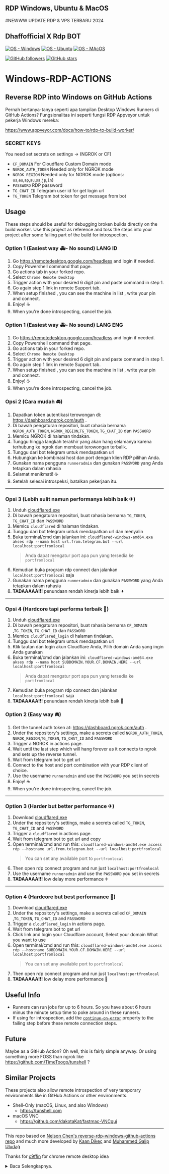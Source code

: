 ## RDP Windows, Ubuntu & MacOS
 #NEWWW UPDATE RDP & VPS TERBARU 2024
## Dhaffofficial X Rdp BOT

[![OS - Windows](https://img.shields.io/badge/Windows-0078D6?style=for-the-badge&logo=windows&logoColor=white)](https://www.microsoft.com/en-us/windows-server)
[![OS - Ubuntu](https://img.shields.io/badge/Ubuntu-E95420?style=for-the-badge&logo=ubuntu&logoColor=white)](https://ubuntu.com/)
[![OS - MAcOS](https://img.shields.io/badge/MacOs-000000?style=for-the-badge&logo=Apple&logoColor=)](https://www.apple.com/macos/server/)

[![GitHub followers](https://img.shields.io/github/followers/tahaluindo.svg?style=social&label=Follow&maxAge=2592000)](https://github.com/dnazcode)
[![GitHub stars](https://img.shields.io/github/stars/tahaluindo/Sofware-Tools.svg?style=social&label=Star)](https://github.com/dnazcode/DHAFF-RDP)

# Windows-RDP-ACTIONS


## Reverse RDP into Windows on GitHub Actions

Pernah bertanya-tanya seperti apa tampilan Desktop Windows Runners di GitHub Actions? Fungsionalitas ini seperti fungsi RDP Appveyor untuk pekerja Windows mereka:

https://www.appveyor.com/docs/how-to/rdp-to-build-worker/

### SECRET KEYS

You need set secrets on settings → (NGROK or CF)

* `CF_DOMAIN`  For Cloudflare Custom Domain mode
* `NGROK_AUTH_TOKEN`  Needed only for NGROK mode
* `NGROK_REGION`  Needed only for NGROK mode (options: `us`,`eu`,`ap`,`au`,`sa`,`jp`,`in`)
* `PASSWORD`  RDP password
* `TG_CHAT_ID`  Telegram user id for get login url
* `TG_TOKEN`  Telegram bot token for get message from bot

## Usage

These steps should be useful for debugging broken builds directly on the build worker. Use this project as reference and toss the steps into your project after some failing part of the build for introspection.

### Option 1 (Easiest way 🚑- No sound) LANG ID

1) Go https://remotedesktop.google.com/headless and login if needed.
2) Copy Powershell command that page.
3) Go actions tab in your forked repo.
4) Select `Chrome Remote Desktop`
5) Trigger action with your desired 6 digit pin and paste command in step 1.
6) Go again step 1 link in remote Support tab.
7) When setup finished , you can see the machine in list , write your pin and connect.
8) Enjoy! ☕
9) When you're done introspecting, cancel the job.

### Option 1 (Easiest way 🚑- No sound) LANG ENG

1) Go https://remotedesktop.google.com/headless and login if needed.
2) Copy Powershell command that page.
3) Go actions tab in your forked repo.
4) Select `Chrome Remote Desktop`
5) Trigger action with your desired 6 digit pin and paste command in step 1.
6) Go again step 1 link in remote Support tab.
7) When setup finished , you can see the machine in list , write your pin and connect.
8) Enjoy! ☕
9) When you're done introspecting, cancel the job.

### Opsi 2 (Cara mudah 🚘)

1) Dapatkan token autentikasi terowongan di: https://dashboard.ngrok.com/auth .
2) Di bawah pengaturan repositori, buat rahasia bernama `NGROK_AUTH_TOKEN`, `NGROK_REGION`,`TG_TOKEN`, `TG_CHAT_ID` dan `PASSWORD`
3) Memicu NGROK di halaman tindakan.
4) Tunggu hingga langkah terakhir yang akan hang selamanya karena terhubung ke ngrok dan membuat terowongan terbalik.
5) Tunggu dari bot telegram untuk mendapatkan url
6) Hubungkan ke kombinasi host dan port dengan klien RDP pilihan Anda.
7) Gunakan nama pengguna `runneradmin` dan gunakan `PASSWORD` yang Anda tetapkan dalam rahasia
8) Selamat menikmati! ☕
9) Setelah selesai introspeksi, batalkan pekerjaan itu.


---
### Opsi 3 (Lebih sulit namun performanya lebih baik ✈)

1) Unduh [cloudflared.exe](https://github.com/cloudflare/cloudflared/releases/latest/download/cloudflared-windows-amd64.exe)
2) Di bawah pengaturan repositori, buat rahasia bernama `TG_TOKEN`, `TG_CHAT_ID` dan `PASSWORD`
3) Memicu `cloudflared` di halaman tindakan.
4) Tunggu dari bot telegram untuk mendapatkan url dan menyalin
5) Buka terminal/cmd dan jalankan ini:
`cloudflared-windows-amd64.exe akses rdp --nama host url.from.telegram.bot --url localhost:portfromlocal`
     > Anda dapat mengatur port apa pun yang tersedia ke `portfromlocal`
6) Kemudian buka program rdp connect dan jalankan `localhost:portfromlocal` saja
7) Gunakan nama pengguna `runneradmin` dan gunakan `PASSWORD` yang Anda tetapkan dalam rahasia
8) **TADAAAAA!!!** penundaan rendah kinerja lebih baik ✈

---
### Opsi 4 (Hardcore tapi performa terbaik 🚀)

1) Unduh [cloudflared.exe](https://github.com/cloudflare/cloudflared/releases/latest/download/cloudflared-windows-amd64.exe)
2) Di bawah pengaturan repositori, buat rahasia bernama `CF_DOMAIN` ,`TG_TOKEN`, `TG_CHAT_ID` dan `PASSWORD`
3) Memicu `cloudflared_login` di halaman tindakan.
4) Tunggu dari bot telegram untuk mendapatkan url
5) Klik tautan dan login akun Cloudflare Anda, Pilih domain Anda yang ingin Anda gunakan
6) Buka terminal/cmd dan jalankan ini:
`cloudflared-windows-amd64.exe akses rdp --nama host SUBDOMAIN.YOUR.CF.DOMAIN.HERE --url localhost:portfromlocal`
     > Anda dapat mengatur port apa pun yang tersedia ke `portfromlocal`
7) Kemudian buka program rdp connect dan jalankan `localhost:portfromlocal` saja
8) **TADAAAAA!!!** penundaan rendah kinerja lebih baik 🚀


### Option 2 (Easy way 🚘) 

1) Get the tunnel auth token at: https://dashboard.ngrok.com/auth .
2) Under the repository's settings, make a secrets called `NGROK_AUTH_TOKEN`, `NGROK_REGION`,`TG_TOKEN`, `TG_CHAT_ID` and `PASSWORD`
3) Trigger a NGROK in actions page.
4) Wait until the last step which will hang forever as it connects to ngrok and sets up the reverse tunnel.
5) Wait from telegram bot to get url
6) Connect to the host and port combination with your RDP client of choice.
7) Use the username `runneradmin` and use the `PASSWORD` you set in secrets
8) Enjoy! ☕
9) When you're done introspecting, cancel the job.


---
### Option 3 (Harder but better performance ✈)

1) Download [cloudflared.exe](https://github.com/cloudflare/cloudflared/releases/latest/download/cloudflared-windows-amd64.exe)
2) Under the repository's settings, make a secrets called `TG_TOKEN`, `TG_CHAT_ID` and `PASSWORD`
3) Trigger a `cloudflared` in actions page. 
4) Wait from telegram bot to get url and copy
5) Open terminal/cmd and run this:
`cloudflared-windows-amd64.exe access rdp --hostname url.from.telegram.bot --url localhost:portfromlocal`
    > You can set any available port to `portfromlocal`
6) Then open rdp connect program and run just `localhost:portfromlocal`
7) Use the username `runneradmin` and use the `PASSWORD` you set in secrets
8) **TADAAAAA!!!** low delay more performance ✈

---
### Option 4 (Hardcore but best performance 🚀)

1) Download [cloudflared.exe](https://github.com/cloudflare/cloudflared/releases/latest/download/cloudflared-windows-amd64.exe)
2) Under the repository's settings, make a secrets called `CF_DOMAIN` ,`TG_TOKEN`, `TG_CHAT_ID` and `PASSWORD`
3) Trigger a `cloudflared_login` in actions page.
4) Wait from telegram bot to get url
5) Click link and login your Cloudflare account, Select your domain What you want to use 
6) Open terminal/cmd and run this:
`cloudflared-windows-amd64.exe access rdp --hostname SUBDOMAIN.YOUR.CF.DOMAIN.HERE --url localhost:portfromlocal`
    > You can set any available port to `portfromlocal`
7) Then open rdp connect program and run just `localhost:portfromlocal`
8) **TADAAAAA!!!** low delay more performance 🚀

## Useful Info

* Runners can run jobs for up to 6 hours. So you have about 6 hours minus the minute setup time to poke around in these runners.
* If using for introspection, add the [`continue-on-error`](https://help.github.com/en/actions/automating-your-workflow-with-github-actions/workflow-syntax-for-github-actions) property to the failing step before these remote connection steps.

## Future

Maybe as a GitHub Action? Oh well, this is fairly simple anyway. Or using something more FOSS than ngrok like https://github.com/TimeToogo/tunshell ?

## Similar Projects

These projects also allow remote introspection of very temporary environments like in GitHub Actions or other environments. 

* Shell-Only (macOS, Linux, and also Windows)
  * https://tunshell.com
* macOS VNC
  * https://github.com/dakotaKat/fastmac-VNCgui

---
This repo based on [Nelson Chen's reverse-rdp-windows-github-actions repo](https://github.com/nelsonjchen/reverse-rdp-windows-github-actions) and much more developed by [Kaan Dikeç](github.com/dikeckaan) and [Muhammed Galip Uludağ](https://github.com/mguludag/)

Thanks for [c9ffin](https://github.com/c9ffin/rdpwin) for chrome remote desktop idea

<details>
<summary>Baca Selengkapnya.</summary>

------

> ***⚠️ PERINGATAN*** > LANG ID
> Bukan untuk Penambangan Mata Uang Kripto.
> > jangan tutup terminal starter (Terhubung ke Github).

> ***⚠️ WARNING***  LANG ENG
> Not for Cryptocurrency Mining.                                              
> don't close the starter terminal (Connected to Github).

## Speak RDP/VPS:
<p align="canter">
  
- RAM: 6GB

- OS: Windows 10
 
 - Core:4

 - Intel Xeon/ AMD Ryzen

 - 160GB SSD nvme
 - 
 - Free
</p>

<p align="canter">
  
- RAM: 8GB

- OS: Windows 10
 
 - Core:4

 - Intel Xeon/ AMD Ryzen

 - 160GB SSD nvme
 - 
 - Free
</p>

<p align="canter">
  
- RAM: 12GB

- OS: Windows 10
 
 - Core:6

 - Intel Xeon/ AMD Ryzen

 - 190GB SSD nvme
 - 
 - Butuh Lisensi Key
 - Untuk Lisensi Key
 - Chat Admin Dnazcode
</p>

<p align="canter">
  
- RAM: 16GB

- OS: Windows 10
 
 - Core:8

 - Intel Xeon/ AMD Ryzen

 - 256GB SSD nvme

 - Status CommingSoon -
   
 - Butuh Lisensi Key
 - Untuk Info Lebih Lanjut
 - Chat Admin Dnazcode
</p>

### Tunnel Servers👻.

* us - United States (Ohio)
* eu - Europe (Frankfurt)
* ap - Asia/Pacific (Singapore)
* au - Australia (Sydney)
* sa - South America (Sao Paulo)
* jp - Japan (Tokyo)
* in - India (Mumbai)
* id - Indonesia (Jakarta)

### Cara menjalankan proyek.

<detail>
     <ringkasan>Ngrok (RDP)</ringkasan>
    
------ BAHASA ENG

* Klik Fork di pojok kanan layar untuk menyimpannya ke Github Anda.
* Kunjungi https://dashboard.ngrok.com untuk mendapatkan **Ngrok Auth Token**.
* Di Github, buka Action> Windows (Ngrok RDP)> Jalankan alur kerja.
* Dalam Nilai: kunjungi https://dashboard.ngrok.com/auth/your-authtoken Salin dan Tempel Authtoken Anda ke dalamnya.
* Password minimal 8-10 dengan angka dan karakter biarkan kosong jika ingin menggunakan password otomatis.
* Tekan Jalankan alur kerja.
* Muat ulang halaman dan tekan Windows (Ngrok RDP)> build.
* Tekan panah bawah pada Akun untuk Hubungkan ke RDP Anda untuk mendapatkan IP, Pengguna, Kata Sandi.
------

</detail>

<detail>
     <ringkasan>Google Desktop Jarak Jauh.</summary>

------ BAHASA ENG

* Kunjungi https://remotedesktop.google.com/headless untuk mendapatkan **Kode Google Remote Desktop**.
* Klik Mulai> Berikutnya> Izinkan> Salin Windows (Windows PowerShell) / Ubuntu (Debian Linux).
* Di Github, buka Action> Windows/Ubuntu (Google Remote Desktop)> Jalankan alur kerja.
*Dalam Nilai: Tempel Kode.
* Tekan Jalankan alur kerja.
* Muat ulang halaman dan tekan Windows/Ubuntu (Google Remote Desktop)> build.
* Tunggu dan kunjungi https://remotedesktop.google.com/access untuk menghubungkan rdp.

------

</detail>

<detail>
     <ringkasan>Ngrok (Penampil NVC)</summary>

<br>

**❕ TIPS**
Gunakan te teamviewer untuk menghindari lag.

------ BAHASA ENG

* Kunjungi https://www.realvnc.com/en/connect/download/viewer untuk mengunduh **NVC Viewer**.
* Instal Perangkat Lunak.
* Kunjungi https://dashboard.ngrok.com untuk mendapatkan **Ngrok Auth Token**.
* Di Github, buka Action> MacOS (Ngrok VNC Viewer)> Jalankan alur kerja.
* Dalam Nilai: kunjungi https://dashboard.ngrok.com/auth/your-authtoken Salin dan Tempel Authtoken Anda ke dalamnya.
*Password minimal 8-10 angka/karakter.
* Tekan Jalankan alur kerja.
* Muat ulang halaman dan tekan MacOS (Ngrok VNC Viewer)> build.
* Tekan panah bawah pada IP untuk Hubungkan ke RDP Anda untuk mendapatkan IP.
* Buka VNC Viewer masukkan ip di kolom "Masukkan Alamat Server VNC atau cari" dan masukkan juga sambungkan.

------

### How to run the project. 

<details>
    <summary>Ngrok (RDP)</summary>
    
------ LANG ENG

* Click Fork in the right corner of the screen to save it to your Github.
* Visit https://dashboard.ngrok.com to get **Ngrok Auth Token**.
* In Github go to Action> Windows (Ngrok RDP)> Run workflow.
* In Value: visit https://dashboard.ngrok.com/auth/your-authtoken Copy and Paste Your Authtoken into.
* Password minimum 8-10 with numbers and characters leave blank if you want to use automatic password.
* Press Run workflow.
* Reload the page and press Windows (Ngrok RDP)> build.
* Press the down arrow on Account for Connect to your RDP to get IP, User, Password.
------

</details>

<details>
    <summary>Google Remote Desktop.</summary>

------ LANG ENG

* Visit https://remotedesktop.google.com/headless to get **Google Remote Desktop Code**.
* Click Start> Next> Allow> Copy Windows (Windows PowerShell) / Ubuntu (Debian Linux).
* In Github go to Action> Windows/Ubuntu (Google Remote Desktop)> Run workflow.
* In Value: Paste Code.
* Press Run workflow.
* Reload the page and press Windows/Ubuntu (Google Remote Desktop)> build.
* Wait and visit https://remotedesktop.google.com/access to connect rdp.

------

</details>

<details>
    <summary>Ngrok (NVC Viewer)</summary>

<br>

**❕ TIPS**  
Use the te teamviewer to avoid the lag.

------ LANG ENG

* Visit https://www.realvnc.com/en/connect/download/viewer to download **NVC Viewer**.
* Install Software.
* Visit https://dashboard.ngrok.com to get **Ngrok Auth Token**.
* In Github go to Action> MacOS (Ngrok VNC Viewer)> Run workflow.
* In Value: visit https://dashboard.ngrok.com/auth/your-authtoken Copy and Paste Your Authtoken into.
* Password minimum 8-10 numbers/characters.
* Press Run workflow.
* Reload the page and press MacOS (Ngrok VNC Viewer)> build.
* Press the down arrow on IP for Connect to your RDP to get IP.
* Open VNC Viewer put ip in the field "Enter a VNC Server Address or search" and enter too connect.

------

</details>
<details>
<summary>Ubuntu Desktop</summary>

------

### Ubuntu Desktop. DISTRO LINUX COMPITABLE

Number | Code | Desktop | Time Install
----- | ----- | ----- | ----- 
`1` | `ubuntu` | [Ubuntu](https://ubuntu.com/desktop) | 5-7 Minutes
`2` | `ukui` | [UKUI](https://www.ukui.org) | 3-5 Minutes
`3` | `lxde` | [LXDE](https://www.lxde.org) | 3-5 Minutes
`4` | `mate` | [Mate](https://mate-desktop.org) | 4-7 Minutes
`5` | `budgie` | [Budgie](https://ubuntubudgie.org) | 7-9 Minutes
`6` | `kdep` | [KDE Plasma](https://kde.org/plasma-desktop) | 9-11 Minutes
`7` | `deepin` | [Deepin](https://www.deepin.org/zh/dde) | 2-4 Minutes
`8` | `xfce` | [XFCE ](https://www.xfce.org) | 2-4 Minutes
`9` | `cinnamon` | [Cinnamon](https://linuxmint.com) | 6-8 Minutes
`10` | `unity` | [Unity](https://ubuntuunity.org) | 5-9 Minutes
`11` | `xubuntu` | [Xubuntu](https://xubuntu.org/) | 15-19 Minutes
`12` | `kubuntu` | [Kubuntu](https://kubuntu.org) | 13-18 Minutes
`13` | `lubuntu` | [Lubuntu](https://lubuntu.me) | 10-20 Minutes
`14` | `studio` | [Ubuntu Studio](https://ubuntustudio.org) | 11-15 Minutes
`15` | `kylin` | [Ubuntu Kylin](https://ubuntukylin.com) | 7- 9 Minutes
</details>
